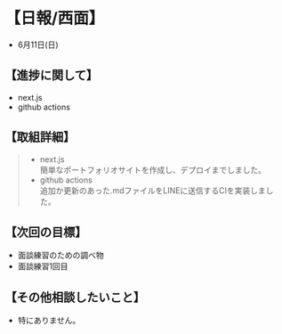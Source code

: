 # 【日報/西面】  
- 6月11日(日)  
## 【進捗に関して】  
- next.js  
- github actions  
## 【取組詳細】  
> - next.js  
> 簡単なポートフォリオサイトを作成し、デプロイまでしました。  
> - github actions  
> 追加か更新のあった.mdファイルをLINEに送信するCIを実装しました。  
## 【次回の目標】  
- 面談練習のための調べ物  
- 面談練習1回目  
## 【その他相談したいこと】  
- 特にありません。  
